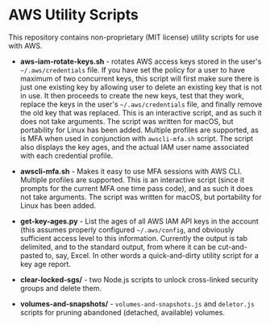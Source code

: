 
# AWS Utility Scripts

This repository contains non-proprietary (MIT license) utility scripts for use with AWS.

* **aws-iam-rotate-keys.sh** - rotates AWS access keys stored in the user's `~/.aws/credentials` file. If you have set the policy for a user to have maximum of two concurrent keys, this script will first make sure there is just one existing key by allowing user to delete an existing key that is not in use. It then proceeds to create the new keys, test that they work, replace the keys in the user's `~/.aws/credentials` file, and finally remove the old key that was replaced. This is an interactive script, and as such it does not take arguments. The script was written for macOS, but portability for Linux has been added. Multiple profiles are supported, as is MFA when used in conjunction with `awscli-mfa.sh` script. The script also displays the key ages, and the actual IAM user name associated with each credential profile.

* **awscli-mfa.sh** - Makes it easy to use MFA sessions with AWS CLI. Multiple profiles are supported. This is an interactive script (since it prompts for the current MFA one time pass code), and as such it does not take arguments. The script was written for macOS, but portability for Linux has been added.

* **get-key-ages.py** - List the ages of all AWS IAM API keys in the account (this assumes properly configured `~/.aws/config`, and obviously sufficient access level to this information. Currently the output is tab delimited, and to the standard output, from where it can be cut-and-pasted to, say, Excel. In other words a quick-and-dirty utility script for a key age report. 

* **clear-locked-sgs/** - two Node.js scripts to unlock cross-linked security groups and delete them.

* **volumes-and-snapshots/** - `volumes-and-snapshots.js` and `deletor.js` scripts for pruning abandoned (detached, available) volumes.

